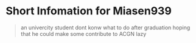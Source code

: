 # Short Infomation for Miasen939
>an univercity student
>dont konw what to do after graduation
>hoping that he could make some contribute to ACGN
>lazy
<!---
miasen939/miasen939 is a ✨ special ✨ repository because its `README.md` (this file) appears on your GitHub profile.
You can click the Preview link to take a look at your changes.
--->

